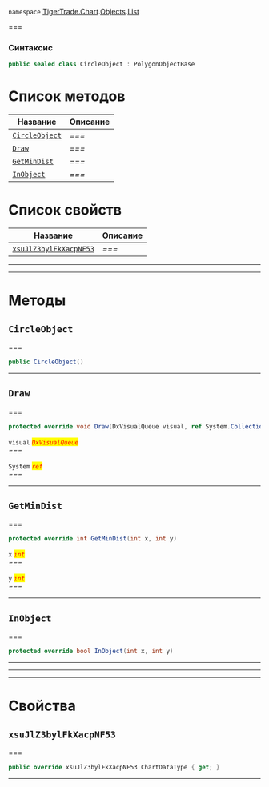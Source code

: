 
`namespace` [TigerTrade.Chart](../../../TigerTrade.Chart.md).[Objects](../../../TigerTrade.Chart/Objects.md).[List](../../../TigerTrade.Chart/Objects/List.md)


===

### Синтаксис
```csharp
public sealed class CircleObject : PolygonObjectBase
```


# Список методов
| Название | Описание |
| --- | --- |
| [`CircleObject`](#method-circleobject) | *===* |
| [`Draw`](#method-draw) | *===* |
| [`GetMinDist`](#method-getmindist) | *===* |
| [`InObject`](#method-inobject) | *===* |

# Список свойств
| Название | Описание |
| --- | --- |
| [`xsuJlZ3bylFkXacpNF53`](#property-xsujlz3bylfkxacpnf53) | *===* |





***  
***  
# Методы

## `CircleObject`<a href="method-circleobject" id="method-circleobject"></a>
===
```csharp
public CircleObject()
```

***  

## `Draw`<a href="method-draw" id="method-draw"></a>
===
```csharp
protected override void Draw(DxVisualQueue visual, ref System.Collections.Generic.List<ObjectLabelInfo> labels)
```

`visual` <mark style="color:red;">*`DxVisualQueue`*</mark>  
 *===*  

`System` <mark style="color:red;">*`ref`*</mark>  
 *===*  


***  

## `GetMinDist`<a href="method-getmindist" id="method-getmindist"></a>
===
```csharp
protected override int GetMinDist(int x, int y)
```
`x` <mark style="color:red;">*`int`*</mark>  
 *===*  

`y` <mark style="color:red;">*`int`*</mark>  
 *===*  


***  

## `InObject`<a href="method-inobject" id="method-inobject"></a>
===
```csharp
protected override bool InObject(int x, int y)
```

***  
***  
 ***  
# Свойства

## `xsuJlZ3bylFkXacpNF53`<a href="property-xsujlz3bylfkxacpnf53" id="property-xsujlz3bylfkxacpnf53"></a>
===
```csharp
public override xsuJlZ3bylFkXacpNF53 ChartDataType { get; }
```  
***

